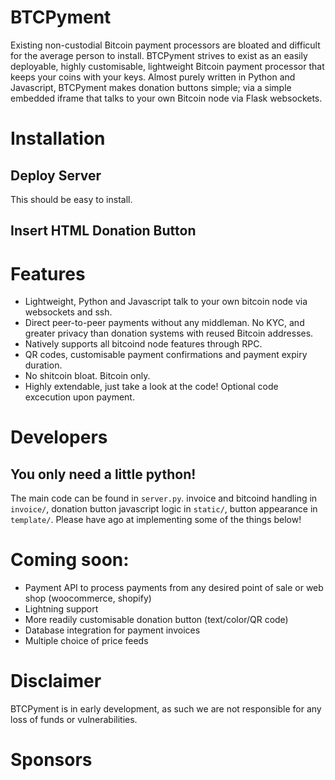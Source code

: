 # BTCPyment
Existing non-custodial Bitcoin payment processors are bloated and difficult for the average person to install. BTCPyment strives to exist as an easily deployable, highly customisable, lightweight Bitcoin payment processor that keeps your coins with your keys. Almost purely written in Python and Javascript, BTCPyment makes donation buttons simple; via a simple embedded iframe that talks to your own Bitcoin node via Flask websockets.

# Installation
## Deploy Server
This should be easy to install.
## Insert HTML Donation Button


# Features
* Lightweight, Python and Javascript talk to your own bitcoin node via websockets and ssh.
* Direct peer-to-peer payments without any middleman. No KYC, and greater privacy than donation systems with reused Bitcoin addresses.
* Natively supports all bitcoind node features through RPC.
* QR codes, customisable payment confirmations and payment expiry duration.
* No shitcoin bloat. Bitcoin only.
* Highly extendable, just take a look at the code! Optional code excecution upon payment.

# Developers
## You only need a little python!
The main code can be found in `server.py`. invoice and bitcoind handling in `invoice/`, donation button javascript logic in `static/`, button appearance in `template/`. Please have ago at implementing some of the things below!

# Coming soon:
* Payment API to process payments from any desired point of sale or web shop (woocommerce, shopify)
* Lightning support
* More readily customisable donation button (text/color/QR code)
* Database integration for payment invoices
* Multiple choice of price feeds

# Disclaimer
BTCPyment is in early development, as such we are not responsible for any loss of funds or vulnerabilities.

# Sponsors
